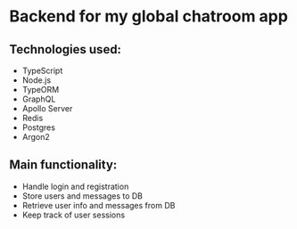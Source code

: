 # Backend for my global chatroom app

## Technologies used:

- TypeScript
- Node.js
- TypeORM
- GraphQL
- Apollo Server
- Redis
- Postgres
- Argon2

## Main functionality:

- Handle login and registration
- Store users and messages to DB
- Retrieve user info and messages from DB
- Keep track of user sessions
